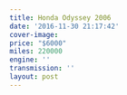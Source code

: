 ```yaml
---
title: Honda Odyssey 2006
date: '2016-11-30 21:17:42'
cover-image: 
price: "$6000"
miles: 220000
engine: ''
transmission: ''
layout: post
---
```

